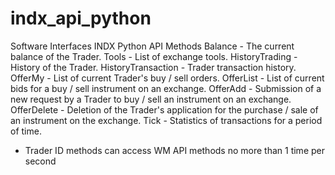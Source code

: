 # indx_api_python
Software Interfaces INDX Python API
Мethods
Balance - The current balance of the Trader.
Tools - List of exchange tools.
HistoryTrading - History of the Trader.
HistoryTransaction - Trader transaction history.
OfferMy - List of current Trader's buy / sell orders.
OfferList - List of current bids for a buy / sell instrument on an exchange.
OfferAdd - Submission of a new request by a Trader to buy / sell an instrument on an exchange.
OfferDelete - Deletion of the Trader's application for the purchase / sale of an instrument on the exchange.
Tick - Statistics of transactions for a period of time.

* Trader ID methods can access WM API methods no more than 1 time per second
